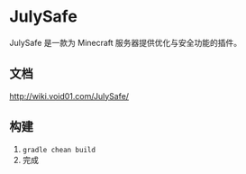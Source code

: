 # JulySafe

JulySafe 是一款为 Minecraft 服务器提供优化与安全功能的插件。

## 文档
http://wiki.void01.com/JulySafe/

## 构建
1. `gradle chean build`
2. 完成